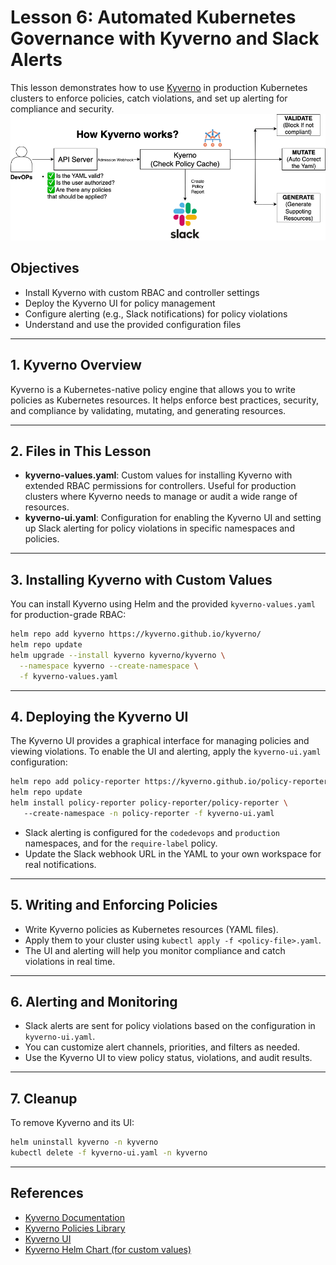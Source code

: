 # Lesson 6: Automated Kubernetes Governance with Kyverno and Slack Alerts

This lesson demonstrates how to use [Kyverno](https://kyverno.io/) in production Kubernetes clusters to enforce policies, catch violations, and set up alerting for compliance and security.
![SECURITY](kyverno.png)

## Objectives
- Install Kyverno with custom RBAC and controller settings
- Deploy the Kyverno UI for policy management
- Configure alerting (e.g., Slack notifications) for policy violations
- Understand and use the provided configuration files

---

## 1. Kyverno Overview
Kyverno is a Kubernetes-native policy engine that allows you to write policies as Kubernetes resources. It helps enforce best practices, security, and compliance by validating, mutating, and generating resources.

---

## 2. Files in This Lesson

- **kyverno-values.yaml**: Custom values for installing Kyverno with extended RBAC permissions for controllers. Useful for production clusters where Kyverno needs to manage or audit a wide range of resources.
- **kyverno-ui.yaml**: Configuration for enabling the Kyverno UI and setting up Slack alerting for policy violations in specific namespaces and policies.

---

## 3. Installing Kyverno with Custom Values

You can install Kyverno using Helm and the provided `kyverno-values.yaml` for production-grade RBAC:

```sh
helm repo add kyverno https://kyverno.github.io/kyverno/
helm repo update
helm upgrade --install kyverno kyverno/kyverno \
  --namespace kyverno --create-namespace \
  -f kyverno-values.yaml
```

---

## 4. Deploying the Kyverno UI

The Kyverno UI provides a graphical interface for managing policies and viewing violations. To enable the UI and alerting, apply the `kyverno-ui.yaml` configuration:

```sh
helm repo add policy-reporter https://kyverno.github.io/policy-reporter
helm repo update
helm install policy-reporter policy-reporter/policy-reporter \ 
   --create-namespace -n policy-reporter -f kyverno-ui.yaml
```

- Slack alerting is configured for the `codedevops` and `production` namespaces, and for the `require-label` policy.
- Update the Slack webhook URL in the YAML to your own workspace for real notifications.

---

## 5. Writing and Enforcing Policies

- Write Kyverno policies as Kubernetes resources (YAML files).
- Apply them to your cluster using `kubectl apply -f <policy-file>.yaml`.
- The UI and alerting will help you monitor compliance and catch violations in real time.

---

## 6. Alerting and Monitoring

- Slack alerts are sent for policy violations based on the configuration in `kyverno-ui.yaml`.
- You can customize alert channels, priorities, and filters as needed.
- Use the Kyverno UI to view policy status, violations, and audit results.

---

## 7. Cleanup

To remove Kyverno and its UI:

```sh
helm uninstall kyverno -n kyverno
kubectl delete -f kyverno-ui.yaml -n kyverno
```

---

## References
- [Kyverno Documentation](https://kyverno.io/docs/)
- [Kyverno Policies Library](https://kyverno.io/policies/)
- [Kyverno UI](https://github.com/kyverno/kyverno-ui)
- [Kyverno Helm Chart (for custom values)](https://github.com/kyverno/kyverno/tree/main/charts/kyverno)

